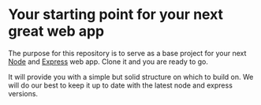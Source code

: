 # Your starting point for your next great web app

The purpose for this repository is to serve as a base project for your next
[Node][node] and [Express][express] web app. Clone it and you are ready to go.

It will provide you with a simple but solid structure on which to build on. We
will do our best to keep it up to date with the latest node and express
versions.

[node]: http://nodejs.org/ "Node.js"
[express]: http://expressjs.com/ "Express.js"

